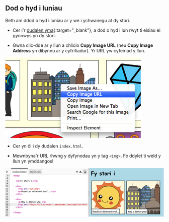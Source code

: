 ## Dod o hyd i luniau

Beth am ddod o hyd i luniau ar y we i ychwanegu at dy stori.

+ Cer i'r [dudalen yma](http://jumpto.cc/html-images){:target="_blank"}, a dod o hyd i lun rwyt ti eisiau ei gynnwys yn dy stori. 

+ Gwna clic-dde ar y llun a chlicio **Copy Image URL** (neu **Copy Image Address** yn dibynnu ar y cyfrifiadur). Yr URL yw cyfeiriad y llun.

![screenshot](images/story-url.png)

+ Cer yn ôl i dy dudalen `index.html`.

+ Mewnbyna'r URL rhwng y dyfynodau yn y tag `<img>`. Fe ddylet ti weld y llun yn ymddangos!

![screenshot](images/story-image.png)

